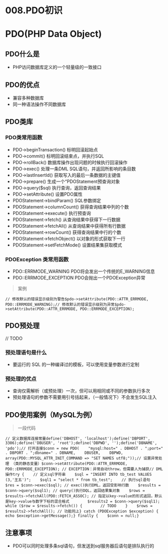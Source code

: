 # 008.PDO初识

# PDO(PHP Data Object)

## PDO什么是

- PHP访问数据库定义的一个轻量级的一致接口

## PDO的优点

- 兼容多种数据库
- 同一种语法操作不同数据库

## PDO类库

### PDO类常用函数

- PDO->beginTransaction() 标明回滚起始点
- PDO->commit() 标明回滚结束点，并执行SQL
- PDO->rollBack() 数据库操作出现问题的时候执行回滚操作
- PDO->exec() 处理一条DML SQL语句，并返回所影响的条目数
- PDO->lastInsertId() 获取写入的最后一条数据的主键值
- PDO->prepare() 生成一个“PDOStatement预查询对象
- PDO->query($sql) 执行查询，返回查询结果
- PDO->setAttribute() 设置PDO属性
- PDOStatement->bindParam() SQL参数绑定
- PDOStatement->columnCount() 获得查询结果中列的个数
- PDOStatement->execute() 执行预查询
- PDOStatement->fetch() 从查询结果中获得下一行数据
- PDOStatement->fetchAll() 从查询结果中获得所有行数据
- PDOStatement->rowCount() 获得查询结果中行的个数
- PDOStatement->fetchObject() 以对象的形式获取下一行
- PDOStatement->setFetchMode() 设置结果集获取模式

### PDOException 类常用函数

- PDO::ERRMODE_WARNING PDO将会发出一个传统的E_WARNING信息
- PDO::ERRMODE_EXCEPTION PDO会抛出一个PDOException异常

> 案例

```
// 修改默认的错误显示级别为警告$pdo->setAttribute(PDO::ATTR_ERRMODE, PDO::ERRMODE_WARNING);// 修改默认的错误显示级别为异常$pdo->setAttribute(PDO::ATTR_ERRMODE, PDO::ERRMODE_EXCEPTION);
```

## PDO预处理

// TODO

### 预处理语句是什么

- 要运行的 SQL 的一种编译过的模板，可以使用变量参数进行定制

### 预处理的优点

- 查询仅需解析（或预处理）一次，但可以用相同或不同的参数执行多次
- 预处理语句的参数不需要用引号括起来，（一般情况下）不会发生SQL注入

## PDO使用案例（MySQL为例）

> 一段代码

```
// 定义数据库连接常量define('DBHOST', 'localhost');define('DBPORT', 3306);define('DBUSER', 'root');define('DBPWD', '');define('DBNAME', 'pdo');// 打开连接$conn = new PDO(    "mysql:host=" . DBHOST . ";port=" . DBPORT . ";dbname=" . DBNAME,    DBUSER,    DBPWD,    array(PDO::MYSQL_ATTR_INIT_COMMAND => "SET NAMES utf8;"));// 设置异常处理 （类的静态变量）$conn->setAttribute(PDO::ATTR_ERRMODE, PDO::ERRMODE_EXCEPTION); // EXCEPTION：异常自动throw，但需要人为捕获// DML操作try {    // 定义sql字符串    $sql = "INSERT INTO tb_test VALUES (3,'王五')";    $sql1 = "select * from tb_test";    // 执行sql语句    $res = $conn->exec($sql); // exec()执行DML，返回受影响行数    $results = $conn->query($sql1); // query()执行DQL，返回结果集对象    $rows = $results->fetchAll(PDO::FETCH_ASSOC); // 指定以key->value的形式返回，默认是key->value与数字下标的混合格式        $results2 = $conn->query($sql1);    while ($row = $results->fetch()) {        // TODO    }    $rows = $results2->fetchAll(); // 功能同上} catch (PDOException $exception) {    echo $exception->getMessage();} finally {    $conn = null;}
```

## 注意事项

- PDO可以同时处理多条sql语句，但发送到sql服务器后语句是排队执行的